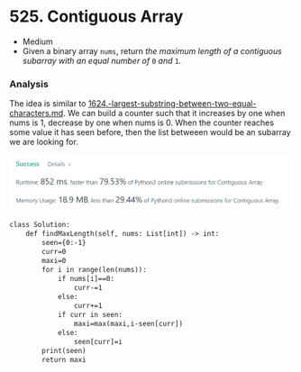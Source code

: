 # 525. Contiguous Array

* Medium
* Given a binary array `nums`, return _the maximum length of a contiguous subarray with an equal number of_ `0` _and_ `1`.

### Analysis

The idea is similar to [1624.-largest-substring-between-two-equal-characters.md](1624.-largest-substring-between-two-equal-characters.md "mention"). We can build a counter such that it increases by one when nums is 1, decrease by one when nums is 0. When the counter reaches some value it has seen before, then the list betweeen would be an subarray we are looking for.&#x20;

![](<../.gitbook/assets/image (7) (1) (1) (1) (1) (1) (1).png>)

```
class Solution:
    def findMaxLength(self, nums: List[int]) -> int:
        seen={0:-1}
        curr=0
        maxi=0
        for i in range(len(nums)):
            if nums[i]==0:
                curr-=1
            else:
                curr+=1
            if curr in seen:
                maxi=max(maxi,i-seen[curr])
            else:
                seen[curr]=i
        print(seen)
        return maxi
```

